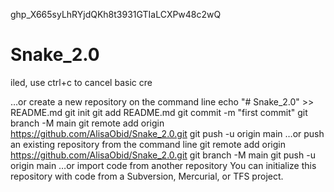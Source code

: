 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
# Snake_2.0

iled, use ctrl+c to cancel basic cre

…or create a new repository on the command line
echo "# Snake_2.0" >> README.md
git init
git add README.md
git commit -m "first commit"
git branch -M main
git remote add origin https://github.com/AlisaObid/Snake_2.0.git
git push -u origin main
…or push an existing repository from the command line
git remote add origin https://github.com/AlisaObid/Snake_2.0.git
git branch -M main
git push -u origin main
…or import code from another repository
You can initialize this repository with code from a Subversion, Mercurial, or TFS project.

